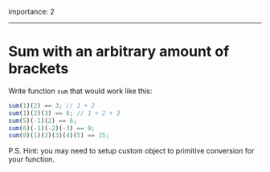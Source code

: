 importance: 2

---

# Sum with an arbitrary amount of brackets

Write function `sum` that would work like this:

```js
sum(1)(2) == 3; // 1 + 2
sum(1)(2)(3) == 6; // 1 + 2 + 3
sum(5)(-1)(2) == 6;
sum(6)(-1)(-2)(-3) == 0;
sum(0)(1)(2)(3)(4)(5) == 15;
```

P.S. Hint: you may need to setup custom object to primitive conversion for your function.
